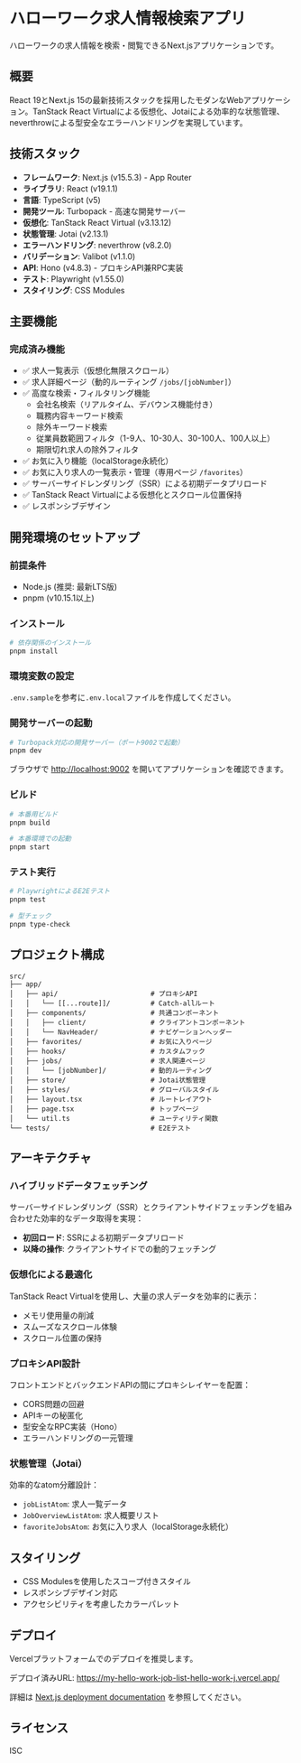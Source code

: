 # ハローワーク求人情報検索アプリ

ハローワークの求人情報を検索・閲覧できるNext.jsアプリケーションです。

## 概要

React 19とNext.js 15の最新技術スタックを採用したモダンなWebアプリケーション。TanStack React Virtualによる仮想化、Jotaiによる効率的な状態管理、neverthrowによる型安全なエラーハンドリングを実現しています。

## 技術スタック

- **フレームワーク**: Next.js (v15.5.3) - App Router
- **ライブラリ**: React (v19.1.1)
- **言語**: TypeScript (v5)
- **開発ツール**: Turbopack - 高速な開発サーバー
- **仮想化**: TanStack React Virtual (v3.13.12)
- **状態管理**: Jotai (v2.13.1)
- **エラーハンドリング**: neverthrow (v8.2.0)
- **バリデーション**: Valibot (v1.1.0)
- **API**: Hono (v4.8.3) - プロキシAPI兼RPC実装
- **テスト**: Playwright (v1.55.0)
- **スタイリング**: CSS Modules

## 主要機能

### 完成済み機能

- ✅ 求人一覧表示（仮想化無限スクロール）
- ✅ 求人詳細ページ（動的ルーティング `/jobs/[jobNumber]`）
- ✅ 高度な検索・フィルタリング機能
  - 会社名検索（リアルタイム、デバウンス機能付き）
  - 職務内容キーワード検索
  - 除外キーワード検索
  - 従業員数範囲フィルタ（1-9人、10-30人、30-100人、100人以上）
  - 期限切れ求人の除外フィルタ
- ✅ お気に入り機能（localStorage永続化）
- ✅ お気に入り求人の一覧表示・管理（専用ページ `/favorites`）
- ✅ サーバーサイドレンダリング（SSR）による初期データプリロード
- ✅ TanStack React Virtualによる仮想化とスクロール位置保持
- ✅ レスポンシブデザイン

## 開発環境のセットアップ

### 前提条件

- Node.js (推奨: 最新LTS版)
- pnpm (v10.15.1以上)

### インストール

```bash
# 依存関係のインストール
pnpm install
```

### 環境変数の設定

`.env.sample`を参考に`.env.local`ファイルを作成してください。

### 開発サーバーの起動

```bash
# Turbopack対応の開発サーバー（ポート9002で起動）
pnpm dev
```

ブラウザで [http://localhost:9002](http://localhost:9002) を開いてアプリケーションを確認できます。

### ビルド

```bash
# 本番用ビルド
pnpm build

# 本番環境での起動
pnpm start
```

### テスト実行

```bash
# PlaywrightによるE2Eテスト
pnpm test

# 型チェック
pnpm type-check
```

## プロジェクト構成

```
src/
├── app/
│   ├── api/                       # プロキシAPI
│   │   └── [[...route]]/          # Catch-allルート
│   ├── components/                # 共通コンポーネント
│   │   ├── client/                # クライアントコンポーネント
│   │   └── NavHeader/             # ナビゲーションヘッダー
│   ├── favorites/                 # お気に入りページ
│   ├── hooks/                     # カスタムフック
│   ├── jobs/                      # 求人関連ページ
│   │   └── [jobNumber]/           # 動的ルーティング
│   ├── store/                     # Jotai状態管理
│   ├── styles/                    # グローバルスタイル
│   ├── layout.tsx                 # ルートレイアウト
│   ├── page.tsx                   # トップページ
│   └── util.ts                    # ユーティリティ関数
└── tests/                         # E2Eテスト
```

## アーキテクチャ

### ハイブリッドデータフェッチング

サーバーサイドレンダリング（SSR）とクライアントサイドフェッチングを組み合わせた効率的なデータ取得を実現：

- **初回ロード**: SSRによる初期データプリロード
- **以降の操作**: クライアントサイドでの動的フェッチング

### 仮想化による最適化

TanStack React Virtualを使用し、大量の求人データを効率的に表示：

- メモリ使用量の削減
- スムーズなスクロール体験
- スクロール位置の保持

### プロキシAPI設計

フロントエンドとバックエンドAPIの間にプロキシレイヤーを配置：

- CORS問題の回避
- APIキーの秘匿化
- 型安全なRPC実装（Hono）
- エラーハンドリングの一元管理

### 状態管理（Jotai）

効率的なatom分離設計：

- `jobListAtom`: 求人一覧データ
- `JobOverviewListAtom`: 求人概要リスト
- `favoriteJobsAtom`: お気に入り求人（localStorage永続化）

## スタイリング

- CSS Modulesを使用したスコープ付きスタイル
- レスポンシブデザイン対応
- アクセシビリティを考慮したカラーパレット

## デプロイ

Vercelプラットフォームでのデプロイを推奨します。

デプロイ済みURL: https://my-hello-work-job-list-hello-work-j.vercel.app/

詳細は [Next.js deployment documentation](https://nextjs.org/docs/app/building-your-application/deploying) を参照してください。

## ライセンス

ISC
